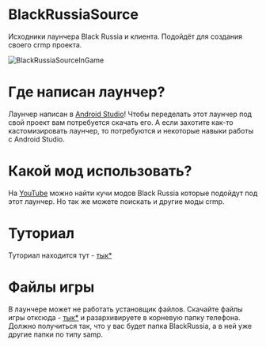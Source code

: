 # BlackRussiaSource
Исходники лаунчера Black Russia и клиента. Подойдёт для создания своего crmp проекта. 

![BlackRussiaSourceInGame](https://raw.githubusercontent.com/Parad1st/BlackRussiaSource/main/Documentation/Image/2024-04-05_17-40-45.png)

# Где написан лаунчер?
Лаунчер написан в [Android Studio](https://developer.android.com/studio)! Чтобы переделать этот лаунчер под свой проект вам потребуется скачать его. А если захотите как-то кастомизировать лаунчер, то потребуются и некоторые навыки работы с Android Studio.

# Какой мод использовать?
На [YouTube](https://www.youtube.com/) можно найти кучи модов Black Russia которые подойдут под этот лаунчер. Но так же можете поискать и другие моды crmp.

# Туториал
Туториал находится тут - [тык*](https://github.com/Parad1st/BlackRussiaSource/blob/main/Documentation/Tutorial_Ru.md)

# Файлы игры
В лаунчере может не работать установщик файлов. Скачайте файлы игры отксюда - [тык*](https://drive.google.com/file/d/1_8SRrvfS3Mv2AgY0arntJtsJVONnFlR2/view?usp=sharing) и разархивируете в корневую папку телефона. 
Должно получиться так, что у вас будет папка BlackRussia, а в ней уже другие папки по типу samp.

